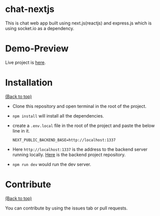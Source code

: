 <!-- Add banner here -->

# chat-nextjs

This is chat web app built using next.js(reactjs) and express.js which is using socket.io as a dependency.

# Demo-Preview

Live project is [here](http://chat-nextjs.vercel.app/).

# Installation
[(Back to top)](#table-of-contents)

- Clone this repository and open terminal in the root of the project.
- `npm install` will install all the dependencies.
- create a `.env.local` file in the root of the project and paste the below line in it.

  `NEXT_PUBLIC_BACKEND_BASE=http://localhost:1337`
- Here `http://localhost:1337` is the address to the backend server running locally. [Here](https://github.com/Arpitgoyalgg/chat-nextjs-backend) is the backend project repository.
    
- `npm run dev` would run the dev server.

# Contribute
[(Back to top)](#table-of-contents)

You can contribute by using the issues tab or pull requests.
